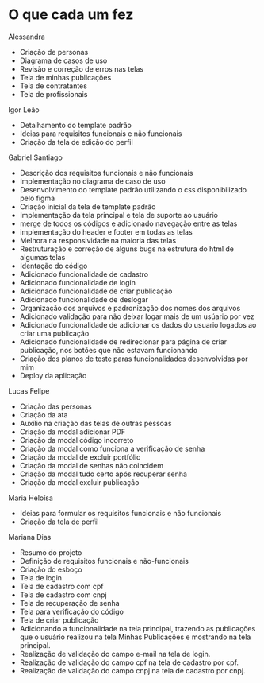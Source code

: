 # O que cada um fez

Alessandra
- Criação de personas
- Diagrama de casos de uso
- Revisão e correção de erros nas telas
- Tela de minhas publicações
- Tela de contratantes 
- Tela de profissionais 

Igor Leão
- Detalhamento do template padrão 
- Ideias para requisitos funcionais e não funcionais
- Criação da tela de edição do perfil 

Gabriel Santiago
- Descrição dos requisitos funcionais e não funcionais
- Implementação no diagrama de caso de uso
- Desenvolvimento do template padrão utilizando o css disponibilizado pelo figma
- Criação inicial da tela de template padrão
- Implementação da tela principal e tela de suporte ao usuário 
- merge de todos os códigos e adicionado navegação entre as telas
- implementação do header e footer em todas as telas
- Melhora na responsividade na maioria das telas
- Restruturação e correção de alguns bugs na estrutura do html de algumas telas
- Identação do código
- Adicionado funcionalidade de cadastro
- Adicionado funcionalidade de login
- Adicionado funcionalidade de criar publicação 
- Adicionado funcionalidade de deslogar
- Organização dos arquivos e padronização dos nomes dos arquivos
- Adicionado validação para não deixar logar mais de um usúario por vez
- Adicionado funcionalidade de adicionar os dados do usuario logados ao criar uma publicação
- Adicionado funcionalidade de redirecionar para página de criar publicação, nos botões que não estavam funcionando
- Criação dos planos de teste paras funcionalidades desenvolvidas por mim
- Deploy da aplicação 

Lucas Felipe
- Criação das personas 
- Criação da ata
- Auxílio na criação das telas de outras pessoas 
- Criação da modal adicionar PDF  
- Criação da modal código incorreto
- Criação da modal como funciona a verificação de senha
- Criação da modal de excluir portfólio 
- Criação da modal de senhas não coincidem 
- Criação da modal tudo certo após recuperar senha
- Criação da modal excluir publicação

Maria Heloísa
- Ideias para formular os requisitos funcionais e não funcionais
- Criação da tela de perfil

Mariana Dias
- Resumo do projeto
- Definição de requisitos funcionais e não-funcionais
- Criação do esboço
- Tela de login
- Tela de cadastro com cpf
- Tela de cadastro com cnpj
- Tela de recuperação de senha
- Tela para verificação do código 
- Tela de criar publicação
- Adicionando a funcionalidade na tela principal, trazendo as publicações que o usuário realizou na tela Minhas Publicações e mostrando na tela principal.
- Realização de validação do campo e-mail na tela de login.
- Realização de validação do campo cpf  na tela de cadastro por cpf.
- Realização de validação do campo cnpj na tela de cadastro por cnpj.
